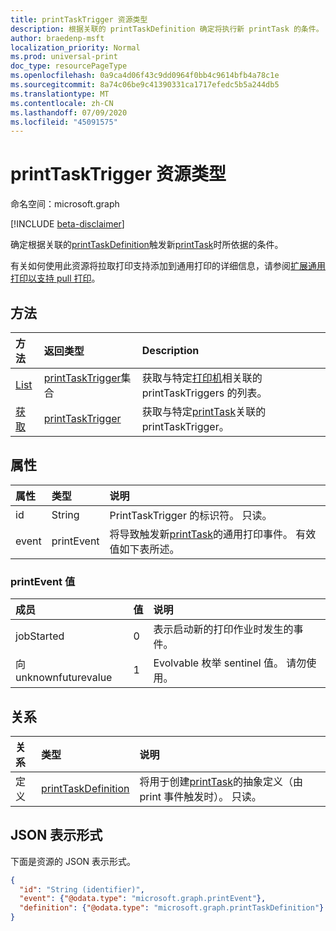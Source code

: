 ```yaml
---
title: printTaskTrigger 资源类型
description: 根据关联的 printTaskDefinition 确定将执行新 printTask 的条件。
author: braedenp-msft
localization_priority: Normal
ms.prod: universal-print
doc_type: resourcePageType
ms.openlocfilehash: 0a9ca4d06f43c9dd0964f0bb4c9614bfb4a78c1e
ms.sourcegitcommit: 8a74c06be9c41390331ca1717efedc5b5a244db5
ms.translationtype: MT
ms.contentlocale: zh-CN
ms.lasthandoff: 07/09/2020
ms.locfileid: "45091575"
---
```

# <a name="printtasktrigger-resource-type"></a>printTaskTrigger 资源类型

命名空间：microsoft.graph

[!INCLUDE [beta-disclaimer](../../includes/beta-disclaimer.md)]

确定根据关联的[printTaskDefinition](printtaskdefinition.md)触发新[printTask](printtask.md)时所依据的条件。

有关如何使用此资源将拉取打印支持添加到通用打印的详细信息，请参阅[扩展通用打印以支持 pull 打印](/graph/universal-print-concept-overview#extending-universal-print-to-support-pull-printing)。

## <a name="methods"></a>方法

| 方法       | 返回类型 | Description |
|:-------------|:------------|:------------|
| [List](../api/printer-list-tasktriggers.md) | [printTaskTrigger](printtasktrigger.md)集合 | 获取与特定[打印机](printer.md)相关联的 printTaskTriggers 的列表。 |
| [获取](../api/printtasktrigger-get.md) | [printTaskTrigger](printtasktrigger.md) | 获取与特定[printTask](printtask.md)关联的 printTaskTrigger。 |


## <a name="properties"></a>属性
| 属性     | 类型        | 说明 |
|:-------------|:------------|:------------|
|id|String|PrintTaskTrigger 的标识符。 只读。|
|event|printEvent|将导致触发新[printTask](printtask.md)的通用打印事件。 有效值如下表所述。|

### <a name="printevent-values"></a>printEvent 值

|成员|值|说明|
|:---|:---|:---|
|jobStarted|0|表示启动新的打印作业时发生的事件。|
|向 unknownfuturevalue|1 |Evolvable 枚举 sentinel 值。 请勿使用。|

## <a name="relationships"></a>关系
| 关系 | 类型        | 说明 |
|:-------------|:------------|:------------|
|定义|[printTaskDefinition](printtaskdefinition.md)|将用于创建[printTask](printtask.md)的抽象定义（由 print 事件触发时）。 只读。|

## <a name="json-representation"></a>JSON 表示形式

下面是资源的 JSON 表示形式。

<!-- {
  "blockType": "resource",
  "optionalProperties": [

  ],
  "@odata.type": "microsoft.graph.printTaskTrigger",
  "keyProperty": "id",
  "baseType":"microsoft.graph.entity"
}-->

```json
{
  "id": "String (identifier)",
  "event": {"@odata.type": "microsoft.graph.printEvent"},
  "definition": {"@odata.type": "microsoft.graph.printTaskDefinition"}
}

```

<!-- uuid: 8fcb5dbc-d5aa-4681-8e31-b001d5168d79
2015-10-25 14:57:30 UTC -->
<!-- {
  "type": "#page.annotation",
  "description": "printTaskTrigger resource",
  "keywords": "",
  "section": "documentation",
  "tocPath": ""
}-->
